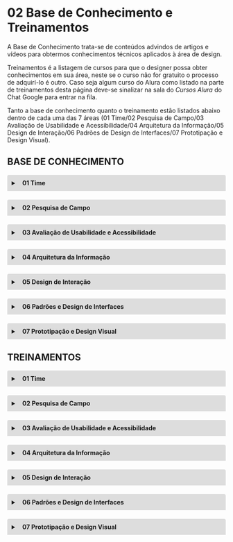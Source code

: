 # 02 Base de Conhecimento e Treinamentos
A Base de Conhecimento trata-se de conteúdos advindos de artigos e vídeos para obtermos conhecimentos técnicos aplicados à área de design.

Treinamentos é a listagem de cursos para que o designer possa obter conhecimentos em sua área, neste se o curso não for gratuito o processo de adquirí-lo é outro. Caso seja algum curso do Alura como listado na parte de treinamentos desta página deve-se sinalizar na sala do *Cursos Alura* do Chat Google para entrar na fila.

Tanto a base de conhecimento  quanto o treinamento estão listados abaixo dentro de cada uma das 7 áreas (01 Time/02 Pesquisa de Campo/03 Avaliação de Usabilidade e Acessibilidade/04 Arquitetura da Informação/05 Design de Interação/06 Padrões de Design de Interfaces/07 Prototipação e Design Visual).

## BASE DE CONHECIMENTO
<details style="margin-bottom:20px;">
  <link rel="stylesheet" href="https://cdnjs.cloudflare.com/ajax/libs/font-awesome/5.15.3/css/all.min.css" integrity="sha512-iBBXm8fW90+nuLcSKlbmrPcLa0OT92xO1BIsZ+ywDWZCvqsWgccV3gFoRBv0z+8dLJgyAHIhR35VZc2oM/gI1w==" crossorigin="anonymous" referrerpolicy="no-referrer" />
  <summary style="
    background-color: #ddd;
    padding: 10px;
    font-weight: bold;
    border-radius: 4px 4px 0 0;
    cursor:pointer;"
    title="Clique aqui para visualizar as bases de conhecimento do Time">
    <i class="fas fa-users" style="color: #2879d0;margin-right:10px;"></i> 01 Time</summary>
  <div style="
    border: 1px solid #ddd;
    border-radius: 0 0 4px 4px;
    padding: 15px;">
    <p><a href="https://www.nngroup.com/articles/workflow-expectations/" target="_blank">Expectativas de fluxo de trabalho: apresentando etapas na hora certa</a> <span style="font-size:12px;font-style:italic;color:#999;">[artigo]</span></p>
    <hr>
    <p><a href="https://www.nngroup.com/articles/wireflows/" target="_blank">Wireflows</a> <span style="font-size:12px;font-style:italic;color:#999;">[artigo]</span></p>
    <hr>
    <p><a href="http://btd.egc.ufsc.br/wp-content/uploads/2016/03/Willian-Rochadel-28-03b.pdf" target="_blank">Identificação de critérios para avaliação de ideias: um método utilizando FOLKSONOMIAS </a> <span style="font-size:12px;font-style:italic;color:#999;">[dissertação]</span></p>
  </div>
</details>

<details style="margin-bottom:20px;">
  <summary style="
    background-color: #ddd;
    padding: 10px;
    font-weight: bold;
    border-radius: 4px 4px 0 0;
    cursor:pointer;"
    title="Clique aqui para visualizar as bases de conhecimento da Pesquisa de Campo">
    <i class="fas fa-people-arrows" style="color: #2879d0;margin-right:10px;"></i> 02 Pesquisa de Campo</summary>
  <div style="
    border: 1px solid #ddd;
    border-radius: 0 0 4px 4px;
    padding: 15px;">
    <p><a href="https://www.youtube.com/watch?v=iURseUYCoRw&feature=youtu.be" target="_blank">Os desafios de criar a cultura de UX em contexto multidisciplinar</a> <span style="font-size:12px;font-style:italic;color:#999;">[vídeo]</span></p>
    <hr>
    <p><a href="http://www.repositorio.jesuita.org.br/bitstream/handle/UNISINOS/4075/51.pdf?sequence=1&isAllowed=y" target="_blank">Design Science e Design Science Research como Artefatos Metodológicos para Engenharia de Produção </a> <span style="font-size:12px;font-style:italic;color:#999;">[dissertação]</span></p>
    <hr>
    <p><a href="https://pt.slideshare.net/cezardecosta/classes-de-problemas-e-artefatos-design-science-research-disc-mtodos-de-pesquisa-ppgdesign" target="_blank">Classes de Problemas e Artefatos - Design Science Research </a> <span style="font-size:12px;font-style:italic;color:#999;">[seminário]</span></p>
  </div>
  </div>
</details>

<details style="margin-bottom:20px;">
  <summary style="
    background-color: #ddd;
    padding: 10px;
    font-weight: bold;
    border-radius: 4px 4px 0 0;
    cursor:pointer;"
    title="Clique aqui para visualizar as bases de conhecimento da Avaliação de Usabilidade e Acessibilidade">
    <i class="fas fa-universal-access" style="color: #2879d0;margin-right:10px;"></i> 03 Avaliação de Usabilidade e Acessibilidade</summary>
  <div style="
    border: 1px solid #ddd;
    border-radius: 0 0 4px 4px;
    padding: 15px;">
    <p><a href="https://www.nngroup.com/articles/ten-usability-heuristics/" target="_blank">10 Heurísticas de usabilidade para design de interface de usuário</a> <span style="font-size:12px;font-style:italic;color:#999;">[artigo]</span></p>
    <hr>
    <p><a href="https://www.nngroup.com/articles/usability-problems-found-by-heuristic-evaluation/" target="_blank">Características de problemas de usabilidade encontrados por avaliação heurística</a> <span style="font-size:12px;font-style:italic;color:#999;">[artigo]</span></p>
  </div>
</details>

<details style="margin-bottom:20px;">
  <summary style="
    background-color: #ddd;
    padding: 10px;
    font-weight: bold;
    border-radius: 4px 4px 0 0;
    cursor:pointer;"
    title="Clique aqui para visualizar as bases de conhecimento da Arquitetura da Informação">
    <i class="fas fa-sitemap" style="color: #2879d0;margin-right:10px;"></i> 04 Arquitetura da Informação</summary>
  <div style="
    border: 1px solid #ddd;
    border-radius: 0 0 4px 4px;
    padding: 15px;">
    <p><a href="https://www.nngroup.com/articles/chunking" target="_blank">Como a fragmentação ajuda no processamento de conteúdo</a> <span style="font-size:12px;font-style:italic;color:#999;">[artigo]</span></p>
  </div>
</details>

<details style="margin-bottom:20px;">
  <summary style="
    background-color: #ddd;
    padding: 10px;
    font-weight: bold;
    border-radius: 4px 4px 0 0;
    cursor:pointer;"
    title="Clique aqui para visualizar as bases de conhecimento do Design de Interação">
    <i class="far fa-hand-point-up" style="color: #2879d0;margin-right:10px;"></i> 05 Design de Interação</summary>
  <div style="
    border: 1px solid #ddd;
    border-radius: 0 0 4px 4px;
    padding: 15px;">
    <p><a href="https://www.nngroup.com/articles/mental-models" target="_blank">Modelos mentais</a> <span style="font-size:12px;font-style:italic;color:#999;">[artigo]</span></p>
    <hr>
    <p><a href="https://www.nngroup.com/articles/minimize-cognitive-load" target="_blank">Minimize a carga cognitiva para maximizar a usabilidade</a> <span style="font-size:12px;font-style:italic;color:#999;">[artigo]</span></p>
    <hr>
    <p><a href="https://www.nngroup.com/articles/task-analysis" target="_blank">Análise de tarefas: apoie os usuários na realização de suas metas</a> <span style="font-size:12px;font-style:italic;color:#999;">[artigo]</span></p>
    <hr>
    <p><a href="https://www.nngroup.com/articles/working-memory-external-memory" target="_blank">Memória de trabalho e memória externa</a> <span style="font-size:12px;font-style:italic;color:#999;">[artigo]</span></p>
    <hr>
    <p><a href="https://www.nngroup.com/articles/fresh-vs-familiar-aggressive-redesign" target="_blank">Os usuários odeiam mudanças</a> <span style="font-size:12px;font-style:italic;color:#999;">[artigo]</span></p>
    <hr>
    <p><a href="https://www.nngroup.com/articles/false-consensus" target="_blank">Você não é o usuário: o efeito de falso consenso</a> <span style="font-size:12px;font-style:italic;color:#999;">[artigo]</span></p>
  </div>
</details>

<details style="margin-bottom:20px;">
  <summary style="
    background-color: #ddd;
    padding: 10px;
    font-weight: bold;
    border-radius: 4px 4px 0 0;
    cursor:pointer;"
    title="Clique aqui para visualizar as bases de conhecimento dos Padrões e Design de Interfaces">
    <i class="fas fa-window-restore" style="color: #2879d0;margin-right:10px;"></i> 06 Padrões e Design de Interfaces</summary>
  <div style="
    border: 1px solid #ddd;
    border-radius: 0 0 4px 4px;
    padding: 15px;">
    <p><a href="https://www.nngroup.com/articles/common-region" target="_blank">O princípio da região comum: os contêineres criam agrupamentos</a> <span style="font-size:12px;font-style:italic;color:#999;">[artigo]</span></p>
    <hr>
    <p><a href="https://atomicdesign.bradfrost.com/chapter-2/" target="_blank">Atomic Design Methodology</a> <span style="font-size:12px;font-style:italic;color:#999;">[artigo]</span></p>
  </div>
</details>

<details style="margin-bottom:20px;">
  <summary style="
    background-color: #ddd;
    padding: 10px;
    font-weight: bold;
    border-radius: 4px 4px 0 0;
    cursor:pointer;"
    title="Clique aqui para visualizar as bases de conhecimento de Prototipação e Design Visual">
    <i class="fab fa-figma" style="color: #2879d0;margin-right:10px;"></i> 07 Prototipação e Design Visual</summary>
  <div style="
    border: 1px solid #ddd;
    border-radius: 0 0 4px 4px;
    padding: 15px;">
    <p><a href="https://designmodo.com/wireframing-prototyping-mockuping/#1-what-is-a-wireframe" target="_blank">Wireframing, prototipagem, mockuping - qual é a diferença?</a> <span style="font-size:12px;font-style:italic;color:#999;">[artigo]</span></p>
    <hr>
    <p><a href="https://www.nngroup.com/articles/principles-visual-design" target="_blank">5 princípios de design visual em UX</a> <span style="font-size:12px;font-style:italic;color:#999;">[artigo]</span></p>
    <hr>
    <p><a href="https://medium.muz.li/building-design-systems-with-atomic-design-93a13286f676#52e8" target="_blank">Building Design Systems with Atomic Design</a> <span style="font-size:12px;font-style:italic;color:#999;">[artigo]</span></p>
    <hr>
    <p><a href="https://medium.com/eightshapes-llc/tokens-in-design-systems-25dd82d58421" target="_blank">Tokens in Design Systems</a> <span style="font-size:12px;font-style:italic;color:#999;">[artigo]</span></p>
    <hr>
    <p><a href="https://uxplanet.org/marie-kondoing-for-ux-designers-organizing-my-figma-files-d1e4be32dd67" target="_blank">Capa para os protótipos feitos no Figma</a> <span style="font-size:12px;font-style:italic;color:#999;">[artigo]</span></p>
  </div>
</details>


## TREINAMENTOS
<details style="margin-bottom:20px;">
  <summary style="
    background-color: #ddd;
    padding: 10px;
    font-weight: bold;
    border-radius: 4px 4px 0 0;
    cursor:pointer;"
    title="Clique aqui para visualizar os treinamentos do Time">
    <i class="fas fa-users" style="color: #2879d0;margin-right:10px;"></i> 01 Time</summary>
  <div style="
    border: 1px solid #ddd;
    border-radius: 0 0 4px 4px;
    padding: 15px;">
    <p>Ainda sem treinamento sobre esse assunto.</p>
  </div>
</details>

<details style="margin-bottom:20px;">
  <summary style="
    background-color: #ddd;
    padding: 10px;
    font-weight: bold;
    border-radius: 4px 4px 0 0;
    cursor:pointer;"
    title="Clique aqui para visualizar os treinamentos de Pesquisa de Campo">
    <i class="fas fa-people-arrows" style="color: #2879d0;margin-right:10px;"></i> 02 Pesquisa de Campo</summary>
  <div style="
    border: 1px solid #ddd;
    border-radius: 0 0 4px 4px;
    padding: 15px;">
    <p>Ainda sem treinamento sobre esse assunto.</p>
  </div>
</details>

<details style="margin-bottom:20px;">
  <summary style="
    background-color: #ddd;
    padding: 10px;
    font-weight: bold;
    border-radius: 4px 4px 0 0;
    cursor:pointer;"
    title="Clique aqui para visualizar os treinamentos de Avaliação de Usabilidade e Acessibilidade">
    <i class="fas fa-universal-access" style="color: #2879d0;margin-right:10px;"></i> 03 Avaliação de Usabilidade e Acessibilidade</summary>
  <div style="
    border: 1px solid #ddd;
    border-radius: 0 0 4px 4px;
    padding: 15px;">
    <p><a href="https://www.alura.com.br/curso-online-ux-research-avaliacao-heuristica" target="_blank">UX Research: avaliação heurística</a> <span style="font-size:12px;font-style:italic;color:#999;">[curso]</span></p>
  </div>
</details>

<details style="margin-bottom:20px;">
  <summary style="
    background-color: #ddd;
    padding: 10px;
    font-weight: bold;
    border-radius: 4px 4px 0 0;
    cursor:pointer;"
    title="Clique aqui para visualizar os treinamentos de Arquitetura da Informação">
    <i class="fas fa-sitemap" style="color: #2879d0;margin-right:10px;"></i> 04 Arquitetura da Informação</summary>
  <div style="
    border: 1px solid #ddd;
    border-radius: 0 0 4px 4px;
    padding: 15px;">
    <p>Ainda sem treinamento sobre esse assunto.</p>
  </div>
</details>

<details style="margin-bottom:20px;">
  <summary style="
    background-color: #ddd;
    padding: 10px;
    font-weight: bold;
    border-radius: 4px 4px 0 0;
    cursor:pointer;"
    title="Clique aqui para visualizar os treinamentos de Design de Interação">
    <i class="far fa-hand-point-up" style="color: #2879d0;margin-right:10px;"></i> 05 Design de Interação</summary>
  <div style="
    border: 1px solid #ddd;
    border-radius: 0 0 4px 4px;
    padding: 15px;">
    <p>Ainda sem treinamento sobre esse assunto.</p>
  </div>
</details>

<details style="margin-bottom:20px;">
  <summary style="
    background-color: #ddd;
    padding: 10px;
    font-weight: bold;
    border-radius: 4px 4px 0 0;
    cursor:pointer;"
    title="Clique aqui para visualizar os treinamentos dos Padrões e Design de Interfaces">
    <i class="fas fa-window-restore" style="color: #2879d0;margin-right:10px;"></i> 06 Padrões e Design de Interfaces</summary>
  <div style="
    border: 1px solid #ddd;
    border-radius: 0 0 4px 4px;
    padding: 15px;">
    <p>Ainda sem treinamento sobre esse assunto.</p>
  </div>
</details>

<details style="margin-bottom:20px;">
  <summary style="
    background-color: #ddd;
    padding: 10px;
    font-weight: bold;
    border-radius: 4px 4px 0 0;
    cursor:pointer;"
    title="Clique aqui para visualizar os treinamentos de Prototipação e Design Visual">
    <i class="fab fa-figma" style="color: #2879d0;margin-right:10px;"></i> 07 Prototipação e Design Visual</summary>
  <div style="
    border: 1px solid #ddd;
    border-radius: 0 0 4px 4px;
    padding: 15px;">
    <p><a href="https://www.alura.com.br/curso-online-design-grafico-gestalt" target="_blank">Design gráfico com Gestalt: Desenvolva um projeto gráfico</a> <span style="font-size:12px;font-style:italic;color:#999;">[curso]</span></p>
    <hr>
    <p><a href="https://www.alura.com.br/curso-online-figma-design-visual-site-mobile" target="_blank">Figma: Design visual de um site mobile</a> <span style="font-size:12px;font-style:italic;color:#999;">[curso]</span></p>
    <hr>
    <p><a href="https://www.alura.com.br/curso-online-figma-componentes-interface" target="_blank">Figma: Componentes da interface</a> <span style="font-size:12px;font-style:italic;color:#999;">[curso]</span></p>
    <hr>
    <p><a href="https://www.alura.com.br/curso-online-figma-refinamento-visual-interface" target="_blank">Figma: Refinando o visual da interface</a> <span style="font-size:12px;font-style:italic;color:#999;">[curso]</span></p>
  </div>
</details>
